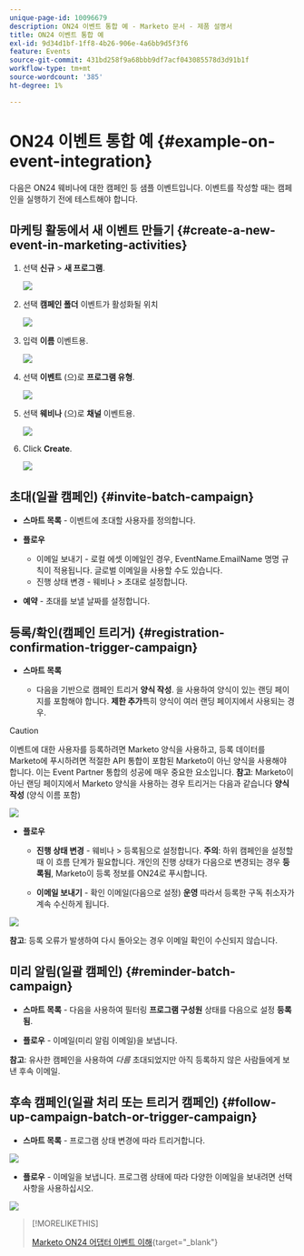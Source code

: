 ```yaml
---
unique-page-id: 10096679
description: ON24 이벤트 통합 예 - Marketo 문서 - 제품 설명서
title: ON24 이벤트 통합 예
exl-id: 9d34d1bf-1ff8-4b26-906e-4a6bb9d5f3f6
feature: Events
source-git-commit: 431bd258f9a68bbb9df7acf043085578d3d91b1f
workflow-type: tm+mt
source-wordcount: '385'
ht-degree: 1%

---
```


# ON24 이벤트 통합 예 {#example-on-event-integration}

다음은 ON24 웨비나에 대한 캠페인 등 샘플 이벤트입니다. 이벤트를 작성할 때는 캠페인을 실행하기 전에 테스트해야 합니다.

## 마케팅 활동에서 새 이벤트 만들기 {#create-a-new-event-in-marketing-activities}

1. 선택 **신규** > **새 프로그램**.

   ![](assets/image2015-12-22-15-3a35-3a15.png)

1. 선택 **캠페인 폴더** 이벤트가 활성화될 위치

   ![](assets/image2015-12-22-15-3a39-3a51.png)

1. 입력 **이름** 이벤트용.

   ![](assets/image2015-12-22-15-3a43-3a4.png)

1. 선택 **이벤트** (으)로 **프로그램 유형**.

   ![](assets/image2015-12-22-15-3a44-3a41.png)

1. 선택 **웨비나** (으)로 **채널** 이벤트용.

   ![](assets/image2015-12-22-15-3a46-3a34.png)

1. Click **Create**.

   ![](assets/image2015-12-22-15-3a48-3a20.png)

## 초대(일괄 캠페인)  {#invite-batch-campaign}

* **스마트 목록** - 이벤트에 초대할 사용자를 정의합니다.
* **플로우**

   * 이메일 보내기 - 로컬 에셋 이메일인 경우, EventName.EmailName 명명 규칙이 적용됩니다. 글로벌 이메일을 사용할 수도 있습니다.
   * 진행 상태 변경 - 웨비나 > 초대로 설정합니다.

* **예약** - 초대를 보낼 날짜를 설정합니다.

## 등록/확인(캠페인 트리거) {#registration-confirmation-trigger-campaign}

* **스마트 목록**

   * 다음을 기반으로 캠페인 트리거 **양식 작성**. 을 사용하여 양식이 있는 랜딩 페이지를 포함해야 합니다. **제한 추가**&#x200B;특히 양식이 여러 랜딩 페이지에서 사용되는 경우.

>[!CAUTION]
>
>이벤트에 대한 사용자를 등록하려면 Marketo 양식을 사용하고, 등록 데이터를 Marketo에 푸시하려면 적절한 API 통합이 포함된 Marketo이 아닌 양식을 사용해야 합니다. 이는 Event Partner 통합의 성공에 매우 중요한 요소입니다. **참고**: Marketo이 아닌 랜딩 페이지에서 Marketo 양식을 사용하는 경우 트리거는 다음과 같습니다 **양식 작성** (양식 이름 포함)

![](assets/image2015-12-22-15-3a50-3a22.png)

* **플로우**

   * **진행 상태 변경** - 웨비나 > 등록됨으로 설정합니다. **주의**: 하위 캠페인을 설정할 때 이 흐름 단계가 필요합니다. 개인의 진행 상태가 다음으로 변경되는 경우 **등록됨**, Marketo이 등록 정보를 ON24로 푸시합니다.

   * **이메일 보내기** - 확인 이메일(다음으로 설정) **운영** 따라서 등록한 구독 취소자가 계속 수신하게 됩니다.

![](assets/image2015-12-22-15-3a52-3a9.png)

**참고**: 등록 오류가 발생하여 다시 돌아오는 경우 이메일 확인이 수신되지 않습니다.

## 미리 알림(일괄 캠페인) {#reminder-batch-campaign}

* **스마트 목록** - 다음을 사용하여 필터링 **프로그램 구성원** 상태를 다음으로 설정 **등록됨**.

* **플로우** - 이메일(미리 알림 이메일)을 보냅니다.

**참고**: 유사한 캠페인을 사용하여 *다름* 초대되었지만 아직 등록하지 않은 사람들에게 보낸 후속 이메일.

## 후속 캠페인(일괄 처리 또는 트리거 캠페인) {#follow-up-campaign-batch-or-trigger-campaign}

* **스마트 목록** - 프로그램 상태 변경에 따라 트리거합니다.

![](assets/image2015-12-22-15-3a57-3a25.png)

* **플로우** - 이메일을 보냅니다. 프로그램 상태에 따라 다양한 이메일을 보내려면 선택 사항을 사용하십시오.

![](assets/ten.png)

>[!MORELIKETHIS]
>
>[Marketo ON24 어댑터 이벤트 이해](/help/marketo/product-docs/demand-generation/events/create-an-event/create-an-event-with-the-marketo-on24-adapter/understanding-marketo-on24-adapter-events.md){target="_blank"}
